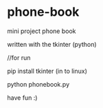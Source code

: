 # phone-book
mini project phone book

written with the tkinter (python)



//for run

pip install tkinter (in to linux)

python phonebook.py


have fun :)
